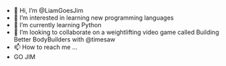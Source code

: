 - 👋 Hi, I’m @LiamGoesJim
- 👀 I’m interested in learning new programming languages
- 🌱 I’m currently learning Python
- 💞️ I’m looking to collaborate on a weightlifting video game called Building Better BodyBuilders with @timesaw
- 📫 How to reach me ...
- GO JIM

<!---
LiamGoesJim/LiamGoesJim is a ✨ special ✨ repository because its `README.md` (this file) appears on your GitHub profile.
You can click the Preview link to take a look at your changes.
--->
